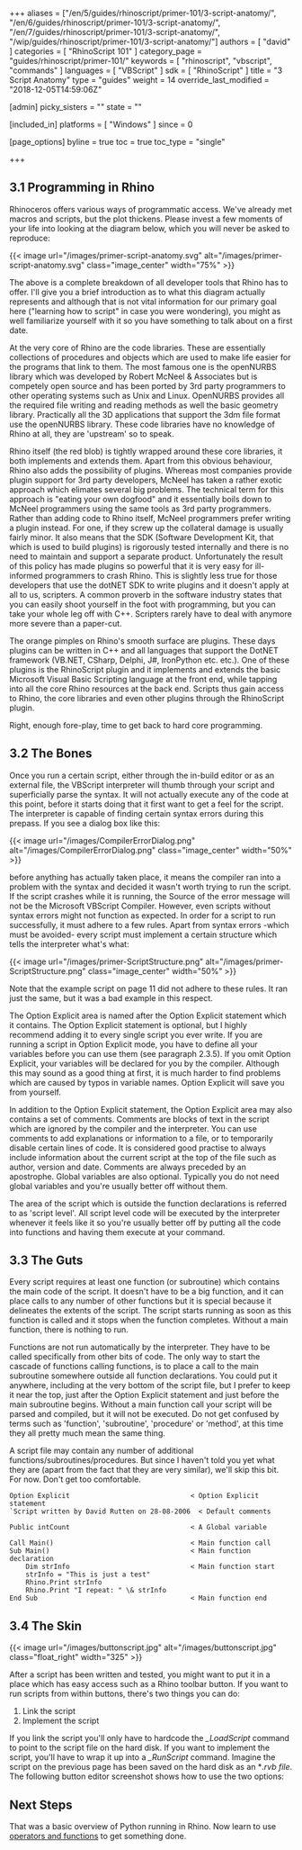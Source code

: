+++
aliases = ["/en/5/guides/rhinoscript/primer-101/3-script-anatomy/", "/en/6/guides/rhinoscript/primer-101/3-script-anatomy/", "/en/7/guides/rhinoscript/primer-101/3-script-anatomy/", "/wip/guides/rhinoscript/primer-101/3-script-anatomy/"]
authors = [ "david" ]
categories = [ "RhinoScript 101" ]
category_page = "guides/rhinoscript/primer-101/"
keywords = [ "rhinoscript", "vbscript", "commands" ]
languages = [ "VBScript" ]
sdk = [ "RhinoScript" ]
title = "3 Script Anatomy"
type = "guides"
weight = 14
override_last_modified = "2018-12-05T14:59:06Z"

[admin]
picky_sisters = ""
state = ""

[included_in]
platforms = [ "Windows" ]
since = 0

[page_options]
byline = true
toc = true
toc_type = "single"

+++

## 3.1 Programming in Rhino

Rhinoceros offers various ways of programmatic access. We've already met macros and scripts, but the plot thickens. Please invest a few moments of your life into looking at the diagram below, which you will never be asked to reproduce:

{{< image url="/images/primer-script-anatomy.svg" alt="/images/primer-script-anatomy.svg" class="image_center" width="75%" >}}

The above is a complete breakdown of all developer tools that Rhino has to offer. I'll give you a brief introduction as to what this diagram actually represents and although that is not vital information for our primary goal here ("learning how to script" in case you were wondering), you might as well familiarize yourself with it so you have something to talk about on a first date.

At the very core of Rhino are the code libraries. These are essentially collections of procedures and objects which are used to make life easier for the programs that link to them. The most famous one is the openNURBS library which was developed by Robert McNeel & Associates but is competely open source and has been ported by 3rd party programmers to other operating systems such as Unix and Linux. OpenNURBS provides all the required file writing and reading methods as well the basic geometry library. Practically all the 3D applications that support the 3dm file format use the openNURBS library. These code libraries have no knowledge of Rhino at all, they are 'upstream' so to speak.

Rhino itself (the red blob) is tightly wrapped around these core libraries, it both implements and extends them. Apart from this obvious behaviour, Rhino also adds the possibility of plugins. Whereas most companies provide plugin support for 3rd party developers, McNeel has taken a rather exotic approach which elimates several big problems. The technical term for this approach is "eating your own dogfood" and it essentially boils down to McNeel programmers using the same tools as 3rd party programmers. Rather than adding code to Rhino itself, McNeel programmers prefer writing a plugin instead. For one, if they screw up the collateral damage is usually fairly minor. It also means that the SDK (Software Development Kit, that which is used to build plugins) is rigorously tested internally and there is no need to maintain and support a separate product. Unfortunately the result of this policy has made plugins so powerful that it is very easy for ill-informed programmers to crash Rhino. This is slightly less true for those developers that use the dotNET SDK to write plugins and it doesn't apply at all to us, scripters. A common proverb in the software industry states that you can easily shoot yourself in the foot with programming, but you can take your whole leg off with C++. Scripters rarely have to deal with anymore more severe than a paper-cut.

The orange pimples on Rhino's smooth surface are plugins. These days plugins can be written in C++ and all languages that support the DotNET framework (VB.NET, CSharp, Delphi, J#, IronPython etc. etc.). One of these plugins is the RhinoScript plugin and it implements and extends the basic Microsoft Visual Basic Scripting
language at the front end, while tapping into all the core Rhino resources at the back end. Scripts thus gain access to Rhino, the core libraries and even other plugins through the RhinoScript plugin.

Right, enough fore-play, time to get back to hard core programming.

## 3.2 The Bones

Once you run a certain script, either through the in-build editor or as an external file, the VBScript interpreter will thumb through your script and superficially parse the syntax. It will not actually execute any of the code at this point, before it starts doing that it first want to get a feel for the script. The interpreter is capable of finding certain syntax errors during this prepass. If you see a dialog box like this:

{{< image url="/images/CompilerErrorDialog.png" alt="/images/CompilerErrorDialog.png" class="image_center" width="50%" >}}

before anything has actually taken place, it means the compiler ran into a problem with the syntax and decided it wasn't worth trying to run the script. If the script crashes while it is running, the Source of the error message will not be the Microsoft VBScript Compiler. However, even scripts without syntax errors might not function as expected. In order for a script to run successfully, it must adhere to a few rules. Apart from syntax errors -which must be avoided- every script must implement a certain structure which tells the interpreter what's what:

{{< image url="/images/primer-ScriptStructure.png" alt="/images/primer-ScriptStructure.png" class="image_center" width="50%" >}}

Note that the example script on page 11 did not adhere to these rules. It ran just the same, but it was a bad example in this respect.

The Option Explicit area is named after the Option Explicit statement which it contains. The Option Explicit statement is optional, but I highly recommend adding it to every single script you ever write. If you are running a script in Option Explicit mode, you have to define all your variables before you can use them (see paragraph 2.3.5). If you omit Option Explicit, your variables will be declared for you by the compiler. Although this may sound as a good thing at first, it is much harder to find problems which are caused by typos in variable names. Option Explicit will save you from yourself.

In addition to the Option Explicit statement, the Option Explicit area may also contains a set of comments. Comments are blocks of text in the script which are ignored by the compiler and the interpreter. You can use comments to add explanations or information to a file, or to temporarily disable certain lines of code. It is considered good practise to always include information about the current script at the top of the file such as author, version and date. Comments are always preceded by an apostrophe. Global variables are also optional. Typically you do not need global variables and you're usually better off without them.

The area of the script which is outside the function declarations is referred to as 'script level'. All script level code will be executed by the interpreter whenever it feels like it so you're usually better off by putting all the code into functions and having them execute at your command.

## 3.3 The Guts

Every script requires at least one function (or subroutine) which contains the main code of the script. It doesn't have to be a big function, and it can place calls to any number of other functions but it is special because it delineates the extents of the script. The script starts running as soon as this function is called and it stops when the function completes. Without a main function, there is nothing to run.

Functions are not run automatically by the interpreter. They have to be called specifically from other bits of code. The only way to start the cascade of functions calling functions, is to place a call to the main subroutine somewhere outside all function declarations. You could put it anywhere, including at the very bottom of the script file, but I prefer to keep it near the top, just after the Option Explicit statement and just before the main subroutine begins. Without a main function call your script will be parsed and compiled, but it will not be executed. Do not get confused by terms such as 'function', 'subroutine', 'procedure' or 'method', at this time they all pretty much mean the same thing.

A script file may contain any number of additional functions/subroutines/procedures. But since I haven't told you yet what they are (apart from the fact that they are very similar), we'll skip this bit. For now.
Don't get too comfortable.

```
Option Explicit						         < Option Explicit statement
`Script written by David Rutten on 28-08-2006  < Default comments

Public intCount						         < A Global variable

Call Main()						             < Main function call
Sub Main()						             < Main function declaration
	Dim strInfo						         < Main function start
	strInfo = "This is just a test"	  
	Rhino.Print strInfo				
	Rhino.Print "I repeat: " \& strInfo  
End Sub							             < Main function end
```


## 3.4 The Skin

{{< image url="/images/buttonscript.jpg" alt="/images/buttonscript.jpg" class="float_right" width="325" >}}

After a script has been written and tested, you might want to put it in a place which has easy
access such as a Rhino toolbar button. If you want to run scripts from within buttons, there's two things you can do:

1. Link the script
2. Implement the script

If you link the script you'll only have to hardcode the *_LoadScript* command to point to the script file on the hard disk. If you want to implement the script, you'll have to wrap it up into a *_RunScript* command. Imagine the script on the previous page has been saved on the hard disk as an **.rvb file*. The following button editor screenshot shows how to use the two options:




## Next Steps

That was a basic overview of Python running in Rhino.  Now learn to use [operators and functions](/guides/rhinoscript/primer-101/4-operators-and-functions/) to get something done.
